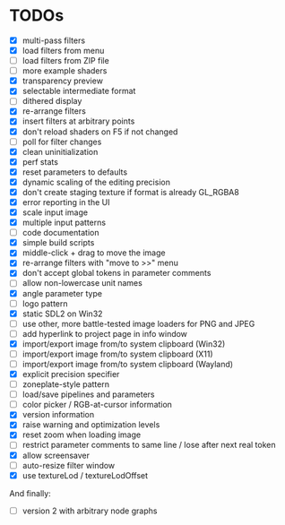# TODOs

- [X] multi-pass filters
- [X] load filters from menu
- [ ] load filters from ZIP file
- [ ] more example shaders
- [X] transparency preview
- [X] selectable intermediate format
- [ ] dithered display
- [X] re-arrange filters
- [X] insert filters at arbitrary points
- [X] don't reload shaders on F5 if not changed
- [ ] poll for filter changes
- [X] clean uninitialization
- [X] perf stats
- [X] reset parameters to defaults
- [X] dynamic scaling of the editing precision
- [X] don't create staging texture if format is already GL_RGBA8
- [X] error reporting in the UI
- [X] scale input image
- [X] multiple input patterns
- [ ] code documentation
- [X] simple build scripts
- [X] middle-click + drag to move the image
- [X] re-arrange filters with "move to >>" menu
- [X] don't accept global tokens in parameter comments
- [ ] allow non-lowercase unit names
- [X] angle parameter type
- [ ] logo pattern
- [X] static SDL2 on Win32
- [ ] use other, more battle-tested image loaders for PNG and JPEG
- [ ] add hyperlink to project page in info window
- [X] import/export image from/to system clipboard (Win32)
- [ ] import/export image from/to system clipboard (X11)
- [ ] import/export image from/to system clipboard (Wayland)
- [X] explicit precision specifier
- [ ] zoneplate-style pattern
- [ ] load/save pipelines and parameters
- [ ] color picker / RGB-at-cursor information
- [X] version information
- [X] raise warning and optimization levels
- [X] reset zoom when loading image
- [ ] restrict parameter comments to same line / lose after next real token
- [X] allow screensaver
- [ ] auto-resize filter window
- [X] use textureLod / textureLodOffset

And finally:
- [ ] version 2 with arbitrary node graphs
